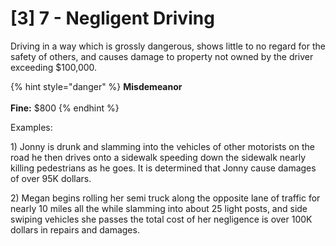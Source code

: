 # \[3] 7 - Negligent Driving

Driving in a way which is grossly dangerous, shows little to no regard for the safety of others, and causes damage to property not owned by the driver exceeding $100,000.

{% hint style="danger" %}
**Misdemeanor**\
\
**Fine:** $800
{% endhint %}

Examples:

1\) Jonny is drunk and slamming into the vehicles of other motorists on the road he then drives onto a sidewalk speeding down the sidewalk nearly killing pedestrians as he goes. It is determined that Jonny cause damages of over 95K dollars.

2\) Megan begins rolling her semi truck along the opposite lane of traffic for nearly 10 miles all the while slamming into about 25 light posts, and side swiping vehicles she passes the total cost of her negligence is over 100K dollars in repairs and damages.
